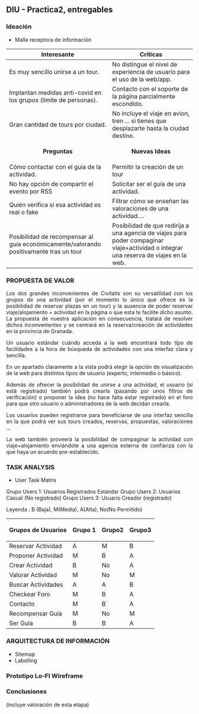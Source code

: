 ## DIU - Practica2, entregables

### Ideación 
* Malla receptora de información 

| **Interesante** | **Críticas**|  
| ------------- | -------|
| Es muy sencillo unirse a un tour.| No distingue el nivel de experiencia de usuario para el uso de la web/app.|
| Implantan medidas anti-covid en los grupos (límite de personas).| Contacto con el soporte de la página parcialmente escondido.|
| Gran cantidad de tours por ciudad.| No incluye el viaje en avion, tren ... si tienes que desplazarte hasta la ciudad destino.|
|  <p align="center"><strong>Preguntas</strong></p>  | <p align="center"><strong>Nuevas Ideas</strong></p> |
|Cómo contactar con el guía de la actividad.|Permitir la creación de un tour|
|No hay opción de compartir el evento por RSS|Solicitar ser el guía de una actividad.|
|Quién verifica si esa actividad es real o fake|Filtrar cómo se enseñan las valoraciones de una actividad....|
|Posibilidad de recompensar al guía económicamente/valorando positivamente tras un tour|Posibilidad de que redirija a una agencia de viajes para poder compaginar viaje+actividad o integrar una reserva de viajes en la web.

### PROPUESTA DE VALOR
<p align="justify">Los dos grandes inconvenientes de Civitatis son su versatilidad con los grupos de una actividad (por el momento lo único que ofrece es la posibilidad de reservar plazas en un tour) y la ausencia de poder reservar viaje/alojamiento + actividad en la página o que esta te facilite dicho asunto. La propuesta de nuestra aplicación en consecuencia, tratará de resolver dichos inconvenientes y se centrará en la reserva/creación de actividades en la provincia de Granada.</p>

<p align="justify">Un usuario estándar cuándo acceda a la web encontrará todo tipo de facilidades a la hora de búsqueda de actividades con una interfaz clara y sencilla.</p>

<p align="justify">En un apartado claramente a la vista podrá elegir la opción de visualización de la web para distintos tipos de usuario (experto, intermedio o básico).</p> 

<p align="justify">Además de ofrecer la posibilidad de unirse a una actividad, el usuario (si está registrado) también podrá crearla (pasando por unos filtros de verificación) o proponer la idea (no hace falta estar registrado) en el foro para que otro usuario o administradores de la web decidan crearla.</p> 

<p align="justify">Los usuarios pueden registrarse para beneficiarse de una interfaz sencilla en la que podrá ver sus tours creados, reservas, propuestas, valoraciones ...</p>

<p align="justify">La web también proveerá la posibilidad de compaginar la actividad con viaje+alojamiento enviándote a una agencia externa de confianza con la que haya un acuerdo pre-establecido.</p>

### TASK ANALYSIS

* User Task Matrix 

Grupo Users 1: Usuarios Registrados Estándar
Grupo Users 2: Usuarios Casual (No registrado)
Grupo Users 3: Usuario Creador (registrado)

Leyenda : B (Baja), M(Media), A(Alta), No(No Permitido)

| <p align="center"><strong>Grupos de Usuarios</strong></p> |  <p align="center"><strong>Grupo 1</strong></p>| <p align="center"><strong>Grupo2</strong></p> | <p align="center"><strong>Grupo3</strong></p>|
| ------------- | -------|   -------|  -------|
| Reservar Actividad | A  | M  | B |
| Proponer Actividad | M  | B  | A |
| Crear Actividad    | B  | No | A |
| Valorar Actividad  | M  | No | M |
| Buscar Actividades | A  | A  | B |
| Checkear Foro      | M  | B  | A |
| Contacto           | M  | B  | A |
| Recompensar Guia   | M  | No | M |
| Ser Guía           | B  | B  | A |


### ARQUITECTURA DE INFORMACIÓN

* Sitemap 
* Labelling 


### Prototipo Lo-FI Wireframe 


### Conclusiones  
(incluye valoración de esta etapa)
